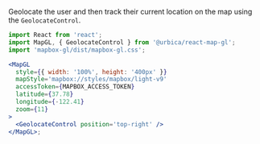 Geolocate the user and then track their current location on the map using the `GeolocateControl`.

```jsx
import React from 'react';
import MapGL, { GeolocateControl } from '@urbica/react-map-gl';
import 'mapbox-gl/dist/mapbox-gl.css';

<MapGL
  style={{ width: '100%', height: '400px' }}
  mapStyle='mapbox://styles/mapbox/light-v9'
  accessToken={MAPBOX_ACCESS_TOKEN}
  latitude={37.78}
  longitude={-122.41}
  zoom={11}
>
  <GeolocateControl position='top-right' />
</MapGL>;
```

